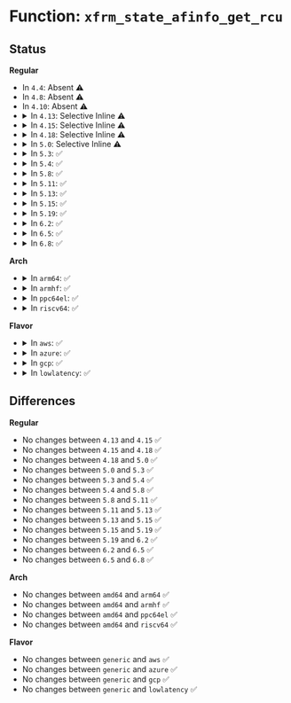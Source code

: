 # Function: <code>xfrm_state_afinfo_get_rcu</code>

## Status
<b>Regular</b>
<ul>
<li>
In <code>4.4</code>: Absent ⚠️
</li>
<li>
In <code>4.8</code>: Absent ⚠️
</li>
<li>
In <code>4.10</code>: Absent ⚠️
</li>
<li>
<details>
<summary>In <code>4.13</code>: Selective Inline ⚠️</summary>

```c
struct xfrm_state_afinfo *xfrm_state_afinfo_get_rcu(unsigned int family);
```

**Collision:** Unique Global

**Inline:** Selective

**Transformation:** False

**Instances:**

```
In net/xfrm/xfrm_state.c (ffffffff8187d4fa)
Location: net/xfrm/xfrm_state.c:2129
Inline: True
Inline callers:
  - net/xfrm/xfrm_state.c:xfrm_state_find
  - net/xfrm/xfrm_state.c:xfrm_state_find
```
**Symbols:**

```
ffffffff8187d9c0-ffffffff8187d9de: xfrm_state_afinfo_get_rcu (STB_GLOBAL)
```
</details>
</li>
<li>
<details>
<summary>In <code>4.15</code>: Selective Inline ⚠️</summary>

```c
struct xfrm_state_afinfo *xfrm_state_afinfo_get_rcu(unsigned int family);
```

**Collision:** Unique Global

**Inline:** Selective

**Transformation:** False

**Instances:**

```
In net/xfrm/xfrm_state.c (ffffffff818fe366)
Location: net/xfrm/xfrm_state.c:2158
Inline: True
Inline callers:
  - net/xfrm/xfrm_state.c:xfrm_state_find
  - net/xfrm/xfrm_state.c:xfrm_state_find
```
**Symbols:**

```
ffffffff818fe790-ffffffff818fe7ae: xfrm_state_afinfo_get_rcu (STB_GLOBAL)
```
</details>
</li>
<li>
<details>
<summary>In <code>4.18</code>: Selective Inline ⚠️</summary>

```c
struct xfrm_state_afinfo *xfrm_state_afinfo_get_rcu(unsigned int family);
```

**Collision:** Unique Global

**Inline:** Selective

**Transformation:** False

**Instances:**

```
In net/xfrm/xfrm_state.c (ffffffff81954ea4)
Location: net/xfrm/xfrm_state.c:2159
Inline: True
Inline callers:
  - net/xfrm/xfrm_state.c:xfrm_state_find
  - net/xfrm/xfrm_state.c:xfrm_state_find
```
**Symbols:**

```
ffffffff81955260-ffffffff81955270: xfrm_state_afinfo_get_rcu (STB_GLOBAL)
```
</details>
</li>
<li>
<details>
<summary>In <code>5.0</code>: Selective Inline ⚠️</summary>

```c
struct xfrm_state_afinfo *xfrm_state_afinfo_get_rcu(unsigned int family);
```

**Collision:** Unique Global

**Inline:** Selective

**Transformation:** False

**Instances:**

```
In net/xfrm/xfrm_state.c (ffffffff819898c7)
Location: net/xfrm/xfrm_state.c:2191
Inline: True
Inline callers:
  - net/xfrm/xfrm_state.c:xfrm_state_find
  - net/xfrm/xfrm_state.c:xfrm_state_find
```
**Symbols:**

```
ffffffff81989e70-ffffffff81989e80: xfrm_state_afinfo_get_rcu (STB_GLOBAL)
```
</details>
</li>
<li>
<details>
<summary>In <code>5.3</code>: ✅</summary>

```c
struct xfrm_state_afinfo *xfrm_state_afinfo_get_rcu(unsigned int family);
```

**Collision:** Unique Global

**Inline:** No

**Transformation:** False

**Instances:**

```
In net/xfrm/xfrm_state.c (ffffffff819edd60)
Location: net/xfrm/xfrm_state.c:2366
Inline: False
Direct callers:
  - net/ipv4/xfrm4_output.c:__xfrm4_output
  - net/xfrm/xfrm_policy.c:xfrm_bundle_create
  - net/xfrm/xfrm_input.c:xfrm_input
  - net/xfrm/xfrm_output.c:xfrm_inner_extract_output
```
**Symbols:**

```
ffffffff819edd60-ffffffff819edd7e: xfrm_state_afinfo_get_rcu (STB_GLOBAL)
```
</details>
</li>
<li>
<details>
<summary>In <code>5.4</code>: ✅</summary>

```c
struct xfrm_state_afinfo *xfrm_state_afinfo_get_rcu(unsigned int family);
```

**Collision:** Unique Global

**Inline:** No

**Transformation:** False

**Instances:**

```
In net/xfrm/xfrm_state.c (ffffffff81a24c80)
Location: net/xfrm/xfrm_state.c:2368
Inline: False
Direct callers:
  - net/ipv4/xfrm4_output.c:__xfrm4_output
  - net/xfrm/xfrm_policy.c:xfrm_bundle_create
  - net/xfrm/xfrm_input.c:xfrm_input
  - net/xfrm/xfrm_output.c:xfrm_inner_extract_output
```
**Symbols:**

```
ffffffff81a24c80-ffffffff81a24c9e: xfrm_state_afinfo_get_rcu (STB_GLOBAL)
```
</details>
</li>
<li>
<details>
<summary>In <code>5.8</code>: ✅</summary>

```c
struct xfrm_state_afinfo *xfrm_state_afinfo_get_rcu(unsigned int family);
```

**Collision:** Unique Global

**Inline:** No

**Transformation:** False

**Instances:**

```
In net/xfrm/xfrm_state.c (ffffffff81b168b0)
Location: net/xfrm/xfrm_state.c:2371
Inline: False
Direct callers:
  - net/xfrm/xfrm_policy.c:xfrm_bundle_create
  - net/xfrm/xfrm_input.c:xfrm_input
```
**Symbols:**

```
ffffffff81b168b0-ffffffff81b168ce: xfrm_state_afinfo_get_rcu (STB_GLOBAL)
```
</details>
</li>
<li>
<details>
<summary>In <code>5.11</code>: ✅</summary>

```c
struct xfrm_state_afinfo *xfrm_state_afinfo_get_rcu(unsigned int family);
```

**Collision:** Unique Global

**Inline:** No

**Transformation:** False

**Instances:**

```
In net/xfrm/xfrm_state.c (ffffffff81b24ab0)
Location: net/xfrm/xfrm_state.c:2480
Inline: False
Direct callers:
  - net/xfrm/xfrm_policy.c:xfrm_bundle_create
  - net/xfrm/xfrm_input.c:xfrm_input
```
**Symbols:**

```
ffffffff81b24ab0-ffffffff81b24ace: xfrm_state_afinfo_get_rcu (STB_GLOBAL)
```
</details>
</li>
<li>
<details>
<summary>In <code>5.13</code>: ✅</summary>

```c
struct xfrm_state_afinfo *xfrm_state_afinfo_get_rcu(unsigned int family);
```

**Collision:** Unique Global

**Inline:** No

**Transformation:** False

**Instances:**

```
In net/xfrm/xfrm_state.c (ffffffff81b126d0)
Location: net/xfrm/xfrm_state.c:2479
Inline: False
Direct callers:
  - net/xfrm/xfrm_policy.c:xfrm_bundle_create
  - net/xfrm/xfrm_input.c:xfrm_input
```
**Symbols:**

```
ffffffff81b126d0-ffffffff81b126ee: xfrm_state_afinfo_get_rcu (STB_GLOBAL)
```
</details>
</li>
<li>
<details>
<summary>In <code>5.15</code>: ✅</summary>

```c
struct xfrm_state_afinfo *xfrm_state_afinfo_get_rcu(unsigned int family);
```

**Collision:** Unique Global

**Inline:** No

**Transformation:** False

**Instances:**

```
In net/xfrm/xfrm_state.c (ffffffff81bd65d0)
Location: net/xfrm/xfrm_state.c:2539
Inline: False
Direct callers:
  - net/xfrm/xfrm_policy.c:xfrm_bundle_create
  - net/xfrm/xfrm_input.c:xfrm_input
```
**Symbols:**

```
ffffffff81bd65d0-ffffffff81bd6608: xfrm_state_afinfo_get_rcu (STB_GLOBAL)
```
</details>
</li>
<li>
<details>
<summary>In <code>5.19</code>: ✅</summary>

```c
struct xfrm_state_afinfo *xfrm_state_afinfo_get_rcu(unsigned int family);
```

**Collision:** Unique Global

**Inline:** No

**Transformation:** False

**Instances:**

```
In net/xfrm/xfrm_state.c (ffffffff81d6cd90)
Location: net/xfrm/xfrm_state.c:2541
Inline: False
Direct callers:
  - net/xfrm/xfrm_policy.c:xfrm_bundle_create
  - net/xfrm/xfrm_input.c:xfrm_input
  - net/xfrm/xfrm_input.c:xfrm_input
```
**Symbols:**

```
ffffffff81d6cd90-ffffffff81d6cdd8: xfrm_state_afinfo_get_rcu (STB_GLOBAL)
```
</details>
</li>
<li>
<details>
<summary>In <code>6.2</code>: ✅</summary>

```c
struct xfrm_state_afinfo *xfrm_state_afinfo_get_rcu(unsigned int family);
```

**Collision:** Unique Global

**Inline:** No

**Transformation:** False

**Instances:**

```
In net/xfrm/xfrm_state.c (ffffffff81f38190)
Location: net/xfrm/xfrm_state.c:2705
Inline: False
Direct callers:
  - net/xfrm/xfrm_policy.c:xfrm_bundle_create
  - net/xfrm/xfrm_input.c:xfrm_input
  - net/xfrm/xfrm_input.c:xfrm_input
```
**Symbols:**

```
ffffffff81f38190-ffffffff81f381d8: xfrm_state_afinfo_get_rcu (STB_GLOBAL)
```
</details>
</li>
<li>
<details>
<summary>In <code>6.5</code>: ✅</summary>

```c
struct xfrm_state_afinfo *xfrm_state_afinfo_get_rcu(unsigned int family);
```

**Collision:** Unique Global

**Inline:** No

**Transformation:** False

**Instances:**

```
In net/xfrm/xfrm_state.c (ffffffff81f97b80)
Location: net/xfrm/xfrm_state.c:2702
Inline: False
Direct callers:
  - net/xfrm/xfrm_policy.c:xfrm_bundle_create
  - net/xfrm/xfrm_input.c:xfrm_input
  - net/xfrm/xfrm_input.c:xfrm_input
```
**Symbols:**

```
ffffffff81f97b80-ffffffff81f97bc8: xfrm_state_afinfo_get_rcu (STB_GLOBAL)
```
</details>
</li>
<li>
<details>
<summary>In <code>6.8</code>: ✅</summary>

```c
struct xfrm_state_afinfo *xfrm_state_afinfo_get_rcu(unsigned int family);
```

**Collision:** Unique Global

**Inline:** No

**Transformation:** False

**Instances:**

```
In net/xfrm/xfrm_state.c (ffffffff82064ef0)
Location: net/xfrm/xfrm_state.c:2702
Inline: False
Direct callers:
  - net/xfrm/xfrm_policy.c:xfrm_bundle_create
  - net/xfrm/xfrm_input.c:xfrm_input
  - net/xfrm/xfrm_input.c:xfrm_input
```
**Symbols:**

```
ffffffff82064ef0-ffffffff82064f38: xfrm_state_afinfo_get_rcu (STB_GLOBAL)
```
</details>
</li>
</ul>
<b>Arch</b>
<ul>
<li>
<details>
<summary>In <code>arm64</code>: ✅</summary>

```c
struct xfrm_state_afinfo *xfrm_state_afinfo_get_rcu(unsigned int family);
```

**Collision:** Unique Global

**Inline:** No

**Transformation:** False

**Instances:**

```
In net/xfrm/xfrm_state.c (ffff800010ce2310)
Location: net/xfrm/xfrm_state.c:2368
Inline: False
Direct callers:
  - net/ipv4/xfrm4_output.c:__xfrm4_output
  - net/xfrm/xfrm_policy.c:xfrm_bundle_create
  - net/xfrm/xfrm_input.c:xfrm_input
  - net/xfrm/xfrm_output.c:xfrm_inner_extract_output
```
**Symbols:**

```
ffff800010ce2310-ffff800010ce2358: xfrm_state_afinfo_get_rcu (STB_GLOBAL)
```
</details>
</li>
<li>
<details>
<summary>In <code>armhf</code>: ✅</summary>

```c
struct xfrm_state_afinfo *xfrm_state_afinfo_get_rcu(unsigned int family);
```

**Collision:** Unique Global

**Inline:** No

**Transformation:** False

**Instances:**

```
In net/xfrm/xfrm_state.c (c0deb190)
Location: net/xfrm/xfrm_state.c:2368
Inline: False
Direct callers:
  - net/ipv4/xfrm4_output.c:__xfrm4_output
  - net/xfrm/xfrm_policy.c:xfrm_bundle_create
  - net/xfrm/xfrm_input.c:xfrm_input
  - net/xfrm/xfrm_input.c:xfrm_inner_mode_input
  - net/xfrm/xfrm_output.c:xfrm_inner_extract_output
  - net/ipv6/xfrm6_output.c:__xfrm6_output_state_finish
```
**Symbols:**

```
c0deb190-c0deb1bc: xfrm_state_afinfo_get_rcu (STB_GLOBAL)
```
</details>
</li>
<li>
<details>
<summary>In <code>ppc64el</code>: ✅</summary>

```c
struct xfrm_state_afinfo *xfrm_state_afinfo_get_rcu(unsigned int family);
```

**Collision:** Unique Global

**Inline:** No

**Transformation:** False

**Instances:**

```
In net/xfrm/xfrm_state.c (c000000000e04cd0)
Location: net/xfrm/xfrm_state.c:2368
Inline: False
Direct callers:
  - net/ipv4/xfrm4_output.c:__xfrm4_output
  - net/xfrm/xfrm_policy.c:xfrm_bundle_create
  - net/xfrm/xfrm_input.c:xfrm_input
  - net/xfrm/xfrm_output.c:xfrm_inner_extract_output
  - net/ipv6/xfrm6_output.c:__xfrm6_output_state_finish
```
**Symbols:**

```
c000000000e04cd0-c000000000e04d08: xfrm_state_afinfo_get_rcu (STB_GLOBAL)
```
</details>
</li>
<li>
<details>
<summary>In <code>riscv64</code>: ✅</summary>

```c
struct xfrm_state_afinfo *xfrm_state_afinfo_get_rcu(unsigned int family);
```

**Collision:** Unique Global

**Inline:** No

**Transformation:** False

**Instances:**

```
In net/xfrm/xfrm_state.c (ffffffe000830ab6)
Location: net/xfrm/xfrm_state.c:2368
Inline: False
Direct callers:
  - net/ipv4/xfrm4_output.c:__xfrm4_output
  - net/xfrm/xfrm_policy.c:xfrm_bundle_create
  - net/xfrm/xfrm_input.c:xfrm_input
  - net/xfrm/xfrm_output.c:xfrm_inner_extract_output
  - net/ipv6/xfrm6_output.c:__xfrm6_output_state_finish
```
**Symbols:**

```
ffffffe000830ab6-ffffffe000830afa: xfrm_state_afinfo_get_rcu (STB_GLOBAL)
```
</details>
</li>
</ul>
<b>Flavor</b>
<ul>
<li>
<details>
<summary>In <code>aws</code>: ✅</summary>

```c
struct xfrm_state_afinfo *xfrm_state_afinfo_get_rcu(unsigned int family);
```

**Collision:** Unique Global

**Inline:** No

**Transformation:** False

**Instances:**

```
In net/xfrm/xfrm_state.c (ffffffff819c4310)
Location: net/xfrm/xfrm_state.c:2368
Inline: False
Direct callers:
  - net/ipv4/xfrm4_output.c:__xfrm4_output
  - net/xfrm/xfrm_policy.c:xfrm_bundle_create
  - net/xfrm/xfrm_input.c:xfrm_input
  - net/xfrm/xfrm_output.c:xfrm_inner_extract_output
```
**Symbols:**

```
ffffffff819c4310-ffffffff819c432e: xfrm_state_afinfo_get_rcu (STB_GLOBAL)
```
</details>
</li>
<li>
<details>
<summary>In <code>azure</code>: ✅</summary>

```c
struct xfrm_state_afinfo *xfrm_state_afinfo_get_rcu(unsigned int family);
```

**Collision:** Unique Global

**Inline:** No

**Transformation:** False

**Instances:**

```
In net/xfrm/xfrm_state.c (ffffffff81981100)
Location: net/xfrm/xfrm_state.c:2368
Inline: False
Direct callers:
  - net/ipv4/xfrm4_output.c:__xfrm4_output
  - net/xfrm/xfrm_policy.c:xfrm_bundle_create
  - net/xfrm/xfrm_input.c:xfrm_input
  - net/xfrm/xfrm_output.c:xfrm_inner_extract_output
```
**Symbols:**

```
ffffffff81981100-ffffffff8198111e: xfrm_state_afinfo_get_rcu (STB_GLOBAL)
```
</details>
</li>
<li>
<details>
<summary>In <code>gcp</code>: ✅</summary>

```c
struct xfrm_state_afinfo *xfrm_state_afinfo_get_rcu(unsigned int family);
```

**Collision:** Unique Global

**Inline:** No

**Transformation:** False

**Instances:**

```
In net/xfrm/xfrm_state.c (ffffffff81a2ed90)
Location: net/xfrm/xfrm_state.c:2368
Inline: False
Direct callers:
  - net/ipv4/xfrm4_output.c:__xfrm4_output
  - net/xfrm/xfrm_policy.c:xfrm_bundle_create
  - net/xfrm/xfrm_input.c:xfrm_input
  - net/xfrm/xfrm_output.c:xfrm_inner_extract_output
```
**Symbols:**

```
ffffffff81a2ed90-ffffffff81a2edae: xfrm_state_afinfo_get_rcu (STB_GLOBAL)
```
</details>
</li>
<li>
<details>
<summary>In <code>lowlatency</code>: ✅</summary>

```c
struct xfrm_state_afinfo *xfrm_state_afinfo_get_rcu(unsigned int family);
```

**Collision:** Unique Global

**Inline:** No

**Transformation:** False

**Instances:**

```
In net/xfrm/xfrm_state.c (ffffffff81a3a250)
Location: net/xfrm/xfrm_state.c:2368
Inline: False
Direct callers:
  - net/ipv4/xfrm4_output.c:__xfrm4_output
  - net/xfrm/xfrm_policy.c:xfrm_bundle_create
  - net/xfrm/xfrm_input.c:xfrm_input
  - net/xfrm/xfrm_input.c:xfrm_input
  - net/xfrm/xfrm_output.c:xfrm_inner_extract_output
```
**Symbols:**

```
ffffffff81a3a250-ffffffff81a3a26e: xfrm_state_afinfo_get_rcu (STB_GLOBAL)
```
</details>
</li>
</ul>

## Differences
<b>Regular</b>
<ul>
<li>
No changes between <code>4.13</code> and <code>4.15</code> ✅
</li>
<li>
No changes between <code>4.15</code> and <code>4.18</code> ✅
</li>
<li>
No changes between <code>4.18</code> and <code>5.0</code> ✅
</li>
<li>
No changes between <code>5.0</code> and <code>5.3</code> ✅
</li>
<li>
No changes between <code>5.3</code> and <code>5.4</code> ✅
</li>
<li>
No changes between <code>5.4</code> and <code>5.8</code> ✅
</li>
<li>
No changes between <code>5.8</code> and <code>5.11</code> ✅
</li>
<li>
No changes between <code>5.11</code> and <code>5.13</code> ✅
</li>
<li>
No changes between <code>5.13</code> and <code>5.15</code> ✅
</li>
<li>
No changes between <code>5.15</code> and <code>5.19</code> ✅
</li>
<li>
No changes between <code>5.19</code> and <code>6.2</code> ✅
</li>
<li>
No changes between <code>6.2</code> and <code>6.5</code> ✅
</li>
<li>
No changes between <code>6.5</code> and <code>6.8</code> ✅
</li>
</ul>
<b>Arch</b>
<ul>
<li>
No changes between <code>amd64</code> and <code>arm64</code> ✅
</li>
<li>
No changes between <code>amd64</code> and <code>armhf</code> ✅
</li>
<li>
No changes between <code>amd64</code> and <code>ppc64el</code> ✅
</li>
<li>
No changes between <code>amd64</code> and <code>riscv64</code> ✅
</li>
</ul>
<b>Flavor</b>
<ul>
<li>
No changes between <code>generic</code> and <code>aws</code> ✅
</li>
<li>
No changes between <code>generic</code> and <code>azure</code> ✅
</li>
<li>
No changes between <code>generic</code> and <code>gcp</code> ✅
</li>
<li>
No changes between <code>generic</code> and <code>lowlatency</code> ✅
</li>
</ul>
